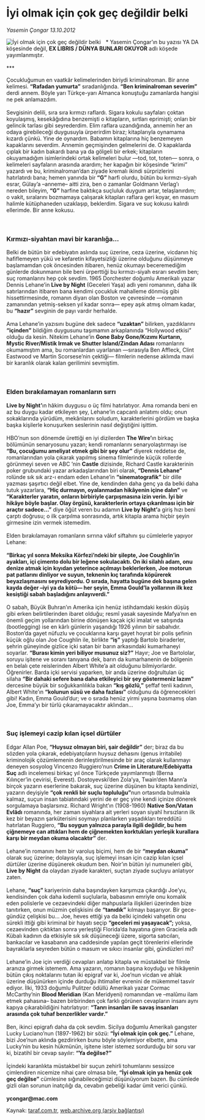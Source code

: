 # İyi olmak için çok geç değildir belki

*Yasemin Çongar 13.10.2012*

<div class="yazi"><img align="left" alt="İyi olmak için çok geç değildir belki" border="0" src="http://www.taraf.com.tr/fotoraflar/makaleler/iyi-olmak-icin-cok-gec-degildir-belki_2385_orijinal.jpg" style="border-right-width:10px; border-color:#FFFFFF"/><p>* Yasemin Çongar’ın bu yazısı YA DA köşesinde değil, <strong>EX LIBRIS / DÜNYA BUNLARI OKUYOR</strong> adlı köşede yayımlanmıştır.<br/><br/>***</p>Çocukluğumun en vaatkâr kelimelerinden biriydi kriminalroman. Bir anne kelimesi. <strong>“Rafadan yumurta”</strong> sıradanlığında. <strong>“Ben kriminalroman severim”</strong> derdi annem. Böyle yarı Türkçe-yarı Almanca konuştuğu zamanlarda hangisi ne pek anlamazdım.<br/><br/>Sevgisinin delili, sıra sıra kırmızı raflardı. Sigara kokulu sayfaları çoktan koyulaşmış, kesekâğıdına benzemişti o kitapların, sırtları eprimişti; onları bir gelincik tarlası gibi seyrederdim. Elim raflara uzandığında, annemin her an odaya girebileceği duygusuyla ürperirdim biraz; kitaplarıyla oynamama kızardı çünkü. Yine de oynardım. Babamın kitaplarına hiç benzemeyen kapaklarını severdim. Annemin geçmişinden gelmelerini de. O kapaklarda çıplak bir kadın bakardı bana ya da gölgeli bir erkek; kitapların okuyamadığım isimlerindeki ortak kelimeleri bulur —tod, tot, toten— sonra, o kelimeleri sayfaların arasında arardım; her kapağın bir köşesinde “krimi” yazardı ve bu, kriminalroman’dan ziyade kremalı ikindi sürprizlerini hatırlatırdı bana; hemen yanında bir <strong>“G”</strong> harfi olurdu, bütün bu kırmızı-siyah esrar, Gülay’a –anneme– aitti zira, ben o zamanlar Goldmann Verlag’ı nereden bileyim, <strong>“G”</strong> harfine baktıkça suçluluk duygum artar, telaşlanırdım; o vakit, sıralarını bozmamaya çalışarak kitapları raflara geri koyar, en masum halimle kütüphaneden uzaklaşıp, beklerdim. Sigara ve suç kokusu kalırdı ellerimde. Bir anne kokusu.<br/><br/><br/>
<h3>Kırmızı-siyahtan mavi bir karanlığa…</h3>Belki de bütün bir edebiyatın aslında suç üzerine, ceza üzerine, vicdanın hiç hafiflemeyen yükü ve kefaretin kifayetsizliği üzerine olduğunu düşünmeye başlamamdan çok öncesinden itibaren, henüz okumayı beceremediğim günlerde dokunmanın bile beni ürperttiği bu kırmızı-siyah esrarı sevdim ben; suç romanlarını hep çok sevdim. 1965 Dorchester doğumlu Amerikalı yazar Dennis Lehane’in <strong>Live by Night</strong> (Geceleri Yaşa) adlı yeni romanının, daha ilk satırlarından itibaren bana kendimi çocukluk mahalleme dönmüş gibi hissettirmesinde, romanın diyarı olan Boston ve çevresinde —romanın zamanından yetmiş-seksen yıl kadar sonra— epey aşık atmış olmam kadar, bu <strong>“hazır”</strong> sevginin de payı vardır herhalde.<br/><br/>Ama Lehane’in yazısını bugüne dek sadece <strong>“uzaktan”</strong> bilirken, yazdıklarını <strong>“içinden”</strong> bildiğim duygusunu taşımamın arkaplanında “Hollywood etkisi” olduğu da kesin. Nitekim Lehane’in <strong>Gone Baby Gone/Kızımı Kurtarın, Mystic River/Mistik Irmak ve Shutter Island/Zindan Adası</strong> romanlarını okumamıştım ama, bu romanlardan uyarlanan —sırasıyla Ben Affleck, Clint Eastwood ve Martin Scorsese’nin çektiği— filmlerin nedense aklımda mavi bir karanlık olarak kalan gerilimini sevmiştim.<br/><br/><br/>
<h3>Elden bırakılamayan romanların sırrı</h3><strong>Live by Night’</strong>ın hâkim duygusu o üç filmi hatırlatıyor. Ama romanda beni en az bu duygu kadar etkileyen şey, Lehane’in capcanlı anlatımı oldu; onun sokaklarında yürüdüm, mekânlarını soludum, karakterlerini gördüm ve başka başka kişilerle konuşurken seslerinin nasıl değiştiğini işittim.<br/><br/>HBO’nun son dönemde ürettiği en iyi dizilerden <strong>The Wire’</strong>ın birkaç bölümünün senaryosunu yazan; kendi romanlarını senaryolaştırmayı ise <strong>“Bu, çocuğumu ameliyat etmek gibi bir şey olur”</strong> diyerek reddetse de, romanlarından yola çıkarak yapılmış sinema filmlerinde küçük rollerde görünmeyi seven ve ABC ’nin <strong>Castle</strong> dizisinde, Richard Castle karakterinin poker grubundaki yazar arkadaşlarından biri olarak, <strong>“Dennis Lehane”</strong> rolünde sık sık arz-ı endam eden Lehane’in <strong>“sinematografik”</strong> bir dille yazması şaşırtıcı değil elbet. Yine de, kendinden daha genç ya da belki daha tutuk yazarlara, <strong>“Hiç durmayın, oyalanmadan hikâyenin içine dalın”</strong> ve <strong>“Karakterler yaratın, onların birbiriyle çarpışmasına izin verin. İyi bir hikâye böyle başlar. Olay örgüsü, karakterlerin ortaya çıkarılması için bir araçtır sadece…”</strong> diye öğüt veren bu adamın <strong>Live by Night’</strong>a giriş hızı beni çarptı doğrusu; o ilk çarpılma sonrasında, artık kitapla arama hiçbir şeyin girmesine izin vermek istemedim.<br/><br/>Elden bırakılamayan romanların sırrına vâkıf siftahını şu cümlelerle yapıyor Lehane:<br/><br/><strong>“Birkaç yıl sonra Meksika Körfezi’ndeki bir şilepte, Joe Coughlin’in ayakları, içi çimento dolu bir leğene sokulacaktı. On iki silahlı adam, onu denize atmak için kıyıdan yeterince açılmayı beklerlerken, Joe motorun pat patlarını dinliyor ve suyun, teknenin kıç tarafında köpürerek beyazlaşmasını seyrediyordu. O sırada, hayatta bugüne dek başına gelen kayda değer –iyi ya da kötü— her şeyin, Emma Gould’la yollarının ilk kez kesiştiği sabah başladığını anlayıverdi.”<br/></strong><br/>O sabah, Büyük Buhran’ın Amerika için henüz istihdamdaki keskin düşüş gibi erken belirtilerinden ibaret olduğu; resmî yasak sayesinde Mafya’nın en önemli geçim yollarından birine dönüşen kaçak içki imalat ve satışında (bootlegging) ise en kârlı günlerin yaşandığı 1926 yılının bir sabahıdır. Boston’da gayet nüfuzlu ve çocuklarına karşı gayet hoyrat bir polis şefinin küçük oğlu olan Joe Coughlin ile, birlikte <strong>“iş”</strong> yaptığı Bartolo biraderler, şehrin güneyinde gizlice içki satan bir barın arkasındaki kumarhaneyi soyarlar. <strong>“Burası kimin yeri biliyor musunuz siz?”</strong> Hayır; Joe ve Bartololar, soruyu işitene ve soranı tanıyana dek, barın da kumarhanenin de bölgenin en belalı çete reislerinden Albert White’a ait olduğunu bilmiyorlardır. Öğrenirler. Barda içki servisi yaparken, bir anda üzerine doğrultulan üç silaha <strong>“Bir dahaki sefere bana daha etkileyici bir şey göstermeniz lazım”</strong> dercesine büyük bir soğukkanlılıkla bakan <strong>“kış gözlü,”</strong> şeffaf tenli kadının, Albert White’ın <strong>“kolunun süsü ve daha fazlası”</strong> olduğunu da öğrenecekleri gibi! Kadın, Emma Gould’dur; ve o sırada henüz yirmi yaşına basmamış olan Joe, Emma’yı bir türlü çıkaramayacaktır aklından…<br/><br/><br/>
<h3>Suç işlemeyi cazip kılan içsel dürtüler</h3>Edgar Allan Poe, <strong>“Huysuz olmayan biri, şair değildir”</strong> der; biraz da bu sözden yola çıkarak, edebiyatçıların huysuz dehasını (genus irritabile) kriminolojik çözümlemenin derinleştirilmesinde bir araç olarak kullanmayı deneyen sosyolog Vincenzo Ruggiero’nun <strong>Crime in Literature/Edebiyatta Suç</strong> adlı incelemesi birkaç yıl önce Türkçede yayımlanmıştı (Berna Kılınçer’in çevirisi, Everest). Dostoyevski’den Zola’ya, Twain’den Mann’a birçok yazarın eserlerine bakarak, suç üzerine düşünen bu kitapta kendinizi, yazarın deyişiyle <strong>“çok renkli bir suçlu topluluğu”</strong>nun ortasında bulmakla kalmaz, suçun insan tabiatındaki yerini de er geç yine kendi içinize dönerek sorgulamaya başlarsınız. Richard Wright’ın (1908-1960) <strong>Native Son/Vatan Evlâdı</strong> romanında, her zaman siyahlara ait yerleri soyan siyahî hırsızların ilk kez bir beyazın şarküterisini soymayı planlarken yaşadıkları tereddütü hatırlatan Ruggiero, <strong>“Bu soygun yalnızca parayla ilgili değildir, bu hem çiğnemeye can attıkları hem de çiğnemekten korktukları yerleşik kurallara karşı bir meydan okuma olacaktır”</strong> der.<br/><br/>Lehane’in romanını hem bir varoluş biçimi, hem de bir <strong>“meydan okuma”</strong> olarak suç üzerine; dolayısıyla, suç işlemeyi insan için cazip kılan içsel dürtüler üzerine düşünerek okudum ben. Noir’ın bütün iyi numuneleri gibi, <strong>Live by Night</strong> da olaydan ziyade karakteri, suçtan ziyade suçluyu anlatıyor zaten.<br/><br/>Lehane, <strong>“suç”</strong> kariyerinin daha başındayken karşımıza çıkardığı Joe’yu, kendisinden çok daha kıdemli suçlularla, babasının emriyle onu komalık eden polislerle ve cezaevindeki diğer mahpuslarla ilişkileri üzerinden bize tanıtırken, onun müzmin çelişkisini de <strong>“tanıdık”</strong> kılmayı başarıyor. Bir gece-gündüz çelişkisi bu… Joe, heves ettiği ya da belki içindeki vahşetin onu sürekli ittiği gibi kriminal bir hayatı seçip <strong>“geceleri mi yaşayacak”;</strong> yoksa, cezaevinden çıktıktan sonra yerleştiği Florida’da hayatına giren Graciela adlı Kübalı kadının da etkisiyle sık sık düşüneceği üzere, sigorta satıcıları, bankacılar ve kasabanın ana caddesinde yapılan geçit törenlerini ellerinde bayraklarla seyreden bütün o masum ve sıkıcı insanlar gibi, gündüzleri mi?<br/><br/>Lehane’in Joe için verdiği cevapları anlatıp kitapla ve müstakbel bir filmle aranıza girmek istemem. Ama yazarın, romanın başına koyduğu ve hikâyenin bütün çıkış noktalarını tutan iki epigraf var ki, Joe’nun vicdan ve ahlak üzerine düşünürken içinde durduğu ihtimaller evrenini de mükemmel tasvir ediyor. İlki, 1933 doğumlu Pulitzer ödüllü Amerikalı yazar Cormac McCarthy’nin <strong>Blood Meridian</strong> (Kan Meridyeni) romanından ve –malûmu ilam etmek pahasına– bazen birbirinden çok farklı görünen cevapların insanı aynı kapıya çıkarabildiğini hatırlatıyor: <strong>“Tanrı insanları ile savaş insanları arasında çok tuhaf benzerlikler vardır.”<br/></strong><br/>Ben, ikinci epigrafı daha da çok sevdim. Sicilya doğumlu Amerikalı gangster Lucky Luciano’nun (1897-1962) bir sözü: <strong>“İyi olmak için çok geç.”</strong> Lehane, bizi Joe’nun aklında gezdirirken bunu böyle söylemiyor elbette, ama Lucky’nin bu kesin hükmünün, işitene ister istemez sordurduğu bir soru var ki, bizatihî bir cevap sayılır: <strong>“Ya değilse?”</strong><br/><br/>İçindeki karanlıkta müstakbel bir suçun zehirli tohumlarını sessizce çimlendiren nicemize nihai çare olmasa bile, <strong>“İyi olmak için ya henüz çok geç değilse”</strong> cümlesine sığınabileceğimizi düşünüyorum bazen. Bu cümlede gizli olan sorunun inatçılığı da, cevabın gebeliği kadar ümit verici çünkü.<br/><br/><strong>ycongar@mac.com<br/></strong>
</div>

Kaynak: [taraf.com.tr](http://www.taraf.com.tr/yasemin-congar/makale-iyi-olmak-icin-cok-gec-degildir-belki.htm), [web.archive.org (arşiv bağlantısı)](http://web.archive.org/web/20131030011111/http://www.taraf.com.tr/yasemin-congar/makale-iyi-olmak-icin-cok-gec-degildir-belki.htm)
